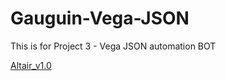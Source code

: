 # Gauguin-Vega-JSON
This is for Project 3 - Vega JSON automation BOT

[Altair_v1.0](https://nbviewer.jupyter.org/github.com/NEU-AI-Skunkworks/Gauguin-Vega-JSON/blob/master/Altair_TitanicData_v1.0.ipynb)
